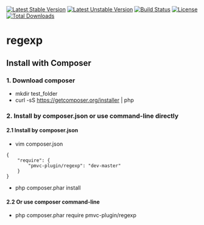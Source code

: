 [![Latest Stable Version](https://poser.pugx.org/pmvc-plugin/regexp/v/stable)](https://packagist.org/packages/pmvc-plugin/regexp) 
[![Latest Unstable Version](https://poser.pugx.org/pmvc-plugin/regexp/v/unstable)](https://packagist.org/packages/pmvc-plugin/regexp) 
[![Build Status](https://travis-ci.org/pmvc-plugin/regexp.svg?branch=master)](https://travis-ci.org/pmvc-plugin/regexp)
[![License](https://poser.pugx.org/pmvc-plugin/regexp/license)](https://packagist.org/packages/pmvc-plugin/regexp)
[![Total Downloads](https://poser.pugx.org/pmvc-plugin/regexp/downloads)](https://packagist.org/packages/pmvc-plugin/regexp) 

regexp
===============

## Install with Composer
### 1. Download composer
   * mkdir test_folder
   * curl -sS https://getcomposer.org/installer | php

### 2. Install by composer.json or use command-line directly
#### 2.1 Install by composer.json
   * vim composer.json
```
{
    "require": {
        "pmvc-plugin/regexp": "dev-master"
    }
}
```
   * php composer.phar install

#### 2.2 Or use composer command-line
   * php composer.phar require pmvc-plugin/regexp

